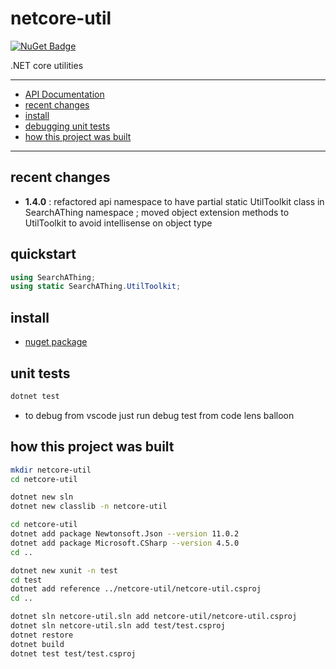 # netcore-util

[![NuGet Badge](https://buildstats.info/nuget/netcore-util)](https://www.nuget.org/packages/netcore-util/)

.NET core utilities

<hr/>

- [API Documentation](https://devel0.github.io/netcore-util/api/SearchAThing.UtilExt.html)
- [recent changes](#recent-changes)
- [install](#install)
- [debugging unit tests](#debugging-unit-tests)
- [how this project was built](#how-this-project-was-built)

<hr/>

## recent changes

- **1.4.0** : refactored api namespace to have partial static UtilToolkit class in SearchAThing namespace ; moved object extension methods to UtilToolkit to avoid intellisense on object type

## quickstart

```csharp
using SearchAThing;
using static SearchAThing.UtilToolkit;
```

## install

- [nuget package](https://www.nuget.org/packages/netcore-util/)

## unit tests

```sh
dotnet test
```

- to debug from vscode just run debug test from code lens balloon

## how this project was built

```sh
mkdir netcore-util
cd netcore-util

dotnet new sln
dotnet new classlib -n netcore-util

cd netcore-util
dotnet add package Newtonsoft.Json --version 11.0.2
dotnet add package Microsoft.CSharp --version 4.5.0
cd ..

dotnet new xunit -n test
cd test
dotnet add reference ../netcore-util/netcore-util.csproj
cd ..

dotnet sln netcore-util.sln add netcore-util/netcore-util.csproj
dotnet sln netcore-util.sln add test/test.csproj
dotnet restore
dotnet build
dotnet test test/test.csproj
```
